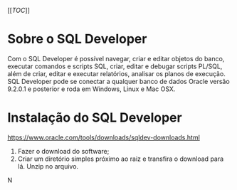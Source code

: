 [[_TOC_]]

# Sobre o SQL Developer

Com o SQL Developer é possível navegar, criar e editar objetos do banco, executar comandos e scripts SQL, criar, editar e debugar scripts PL/SQL, além de criar, editar e executar relatórios, analisar os planos de execução. SQL Developer pode se conectar a qualquer banco de dados Oracle versão 9.2.0.1 e posterior e roda em Windows, Linux e Mac OSX.

# Instalação do SQL Developer

https://www.oracle.com/tools/downloads/sqldev-downloads.html

1. Fazer o download do software;
2. Criar um diretório simples próximo ao raiz e transfira o download para lá. Unzip no arquivo.

N
